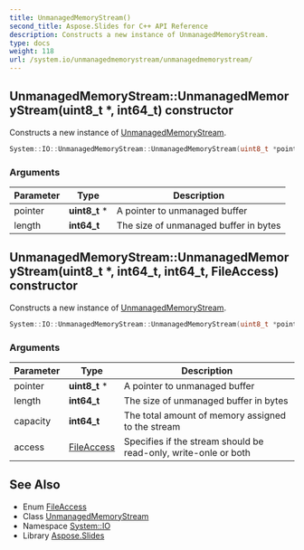 ```yaml
---
title: UnmanagedMemoryStream()
second_title: Aspose.Slides for C++ API Reference
description: Constructs a new instance of UnmanagedMemoryStream.
type: docs
weight: 118
url: /system.io/unmanagedmemorystream/unmanagedmemorystream/
---
```

## UnmanagedMemoryStream::UnmanagedMemoryStream(uint8_t *, int64_t) constructor


Constructs a new instance of [UnmanagedMemoryStream](../).

```cpp
System::IO::UnmanagedMemoryStream::UnmanagedMemoryStream(uint8_t *pointer, int64_t length)
```


### Arguments

| Parameter | Type | Description |
| --- | --- | --- |
| pointer | **uint8_t** * | A pointer to unmanaged buffer |
| length | **int64_t** | The size of unmanaged buffer in bytes |

## UnmanagedMemoryStream::UnmanagedMemoryStream(uint8_t *, int64_t, int64_t, FileAccess) constructor


Constructs a new instance of [UnmanagedMemoryStream](../).

```cpp
System::IO::UnmanagedMemoryStream::UnmanagedMemoryStream(uint8_t *pointer, int64_t length, int64_t capacity, FileAccess access)
```


### Arguments

| Parameter | Type | Description |
| --- | --- | --- |
| pointer | **uint8_t** * | A pointer to unmanaged buffer |
| length | **int64_t** | The size of unmanaged buffer in bytes |
| capacity | **int64_t** | The total amount of memory assigned to the stream |
| access | [FileAccess](../../fileaccess/) | Specifies if the stream should be read-only, write-onle or both |

## See Also

* Enum [FileAccess](../../fileaccess/)
* Class [UnmanagedMemoryStream](../)
* Namespace [System::IO](../../)
* Library [Aspose.Slides](../../../)
